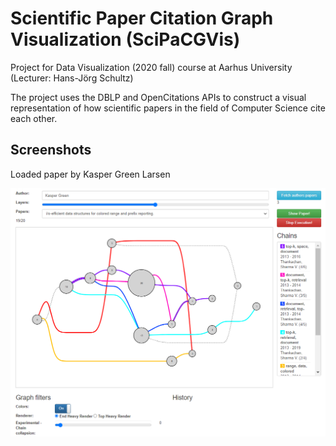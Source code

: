 # Scientific Paper Citation Graph Visualization (SciPaCGVis)
Project for Data Visualization (2020 fall) course at Aarhus University (Lecturer: Hans-Jörg Schultz)

The project uses the DBLP and OpenCitations APIs to construct a visual representation of how scientific papers in the field of Computer Science cite each other.

## Screenshots
Loaded paper by Kasper Green Larsen

![Screenshot of Paper by Kasper Green](./docs/Screenshot_IO_Paper.PNG)
